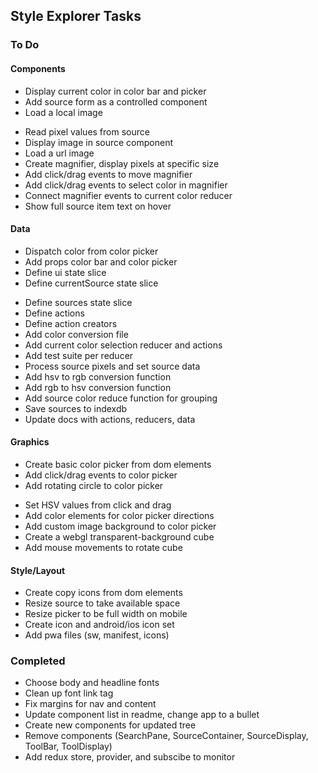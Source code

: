## Style Explorer Tasks

### To Do
#### Components
- Display current color in color bar and picker
- Add source form as a controlled component
- Load a local image
* Read pixel values from source
* Display image in source component
* Load a url image
* Create magnifier, display pixels at specific size
* Add click/drag events to move magnifier
* Add click/drag events to select color in magnifier
* Connect magnifier events to current color reducer
* Show full source item text on hover
#### Data
- Dispatch color from color picker
- Add props color bar and color picker
- Define ui state slice
- Define currentSource state slice
* Define sources state slice
* Define actions
* Define action creators
* Add color conversion file
* Add current color selection reducer and actions
* Add test suite per reducer
* Process source pixels and set source data
* Add hsv to rgb conversion function
* Add rgb to hsv conversion function
* Add source color reduce function for grouping
* Save sources to indexdb
* Update docs with actions, reducers, data
#### Graphics
- Create basic color picker from dom elements
- Add click/drag events to color picker
- Add rotating circle to color picker
* Set HSV values from click and drag
* Add color elements for color picker directions
* Add custom image background to color picker
* Create a webgl transparent-background cube
* Add mouse movements to rotate cube
#### Style/Layout
* Create copy icons from dom elements
* Resize source to take available space
* Resize picker to be full width on mobile
* Create icon and android/ios icon set
* Add pwa files (sw, manifest, icons)

### Completed
* Choose body and headline fonts
* Clean up font link tag
* Fix margins for nav and content
* Update component list in readme, change app to a bullet
* Create new components for updated tree
* Remove components (SearchPane, SourceContainer, SourceDisplay, ToolBar, ToolDisplay)
* Add redux store, provider, and subscibe to monitor

